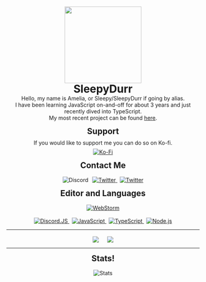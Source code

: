 <br/>
<p align="center">
    <img width="200" src="https://images.sleepydurr.uk/util/SleepyDurr.gif"/>
    <h1 align="center" style='line-height:0.1em; margin: 0;'>SleepyDurr</h1>
    <p align="center">Hello, my name is Amelia, or Sleepy/SleepyDurr if going by alias.<br/>
    I have been learning JavaScript on-and-off for about 3 years and just recently dived into TypeScript.<br/>
    My most recent project can be found <a href="https://github.com/SleepyDurr/SusuTS.git">here</a>.</p>
</p>

<h2 align="center" style="margin-top: 0;">Support</h2>
<p align="center" style="line-height: 0.1em">If you would like to support me you can do so on Ko-fi.</p>
<p align="center">
	<a href='https://ko-fi.com/Lia'>
		<img src='https://img.shields.io/badge/ko&#8208fi-Lia-ff38b8?logoWidth=30&labelColor=black&style=for-the-badge' alt='Ko-Fi'>
	</a>
</p>

<h2 align="center" style="margin-top: 0;padding-top:0">Contact Me</h2>
<p align="center">
	<img src='https://img.shields.io/badge/discord-sleepy8096-ff38b8?logoWidth=30&labelColor=black&style=for-the-badge&logo=discord&logoColor=ff38b8' alt='Discord'>
    &thinsp;
    <a href='https://twitter.com/SleepyDurr'>
		<img src='https://img.shields.io/badge/twitter-@SleepyDurr-ff38b8?logoWidth=30&labelColor=black&style=for-the-badge&logo=twitter&logoColor=ff38b8' alt='Twitter'>
    </a>
    &thinsp;
    <a href='https://steamcommunity.com/id/SkirtGoSpin'>
		<img src='https://img.shields.io/badge/steam-SkirtGoSpin-ff38b8?logoWidth=30&labelColor=black&style=for-the-badge&logo=twitter&logoColor=ff38b8' alt='Twitter'>
    </a>
</p>

<h2 align="center" style="margin-top: 0;padding-top:0">Editor and Languages</h2>
<p align="center">
	<a href='https://www.jetbrains.com/webstorm/'>
		<img src='https://img.shields.io/badge/editor-webstorm-58e4ad?logoWidth=30&labelColor=black&style=for-the-badge&logo=webstorm&logoColor=58e4ad' alt='WebStorm'>
    </a><br/><br/>
    <a href='https://github.com/discordjs/discord.js'>
		<img src='https://img.shields.io/badge/code-Discord.JS-33b5e5?logoWidth=30&labelColor=black&style=for-the-badge&logo=data%3Aimage%2Fpng%3Bbase64%2CiVBORw0KGgoAAAANSUhEUgAAAEAAAABACAIAAAAlC%2BaJAAAJJklEQVR42u2ZBVgj1xaAn7vLZ8%2F94TGsC6wLUNxdgkcgwZkY8YQEd5d1X6Be3GOUursRrKuwkrnvDrOSl3pLtpZ8P37O5PzX5nLnW%2F92cPlKYxOwCdgEbAI2AZvAlw2bgE3AJmATiIyNb23v%2BEAamprlSlV%2BUUl4VJwz2f1LKkBjsgyf4KXRaNo6OiNjEr56Ahavw0eO7thz4CssAF%2FT09NRcYlfUoH%2BwcFsBiubyaLlsksQbm19wyOPDn3giAqJiPkyCnT19lkE%2FMeREB4dd%2Br0GQuHkdExV0%2FvmzFOREV0uCI2UhEfrUyIkSbEwKwPfLug7TvksREn0%2BKGqVFDSaHH4kLlIf4xO3wcnIlbJNBjKYBj70KurKm1cFBVVuN%2FtXMmA2khUJQAFQfUCtdrJf91siwo%2B16%2FpwUFoF4MgTFAVoxyaabClHV24lp%2Bygt5KZURge4kV2sJQGBNPX0H%2F28gabUe3jtwPVCLgEYuaOGCDsF6r9hcwIlIPivIAt1i0CYCjeWgQXRTo4oPZEUoN8dUkLLOSloroL7IprL892%2FhELLEZ%2Fc%2BrVZrHl9QXAp%2F70ikgDkRmBGBaRGYEmxMlNs5E29pE4Z6WOAxJTDIgVYCZsRgQoyOisCQBDwsAQ%2BKwaAQPVlqOsS81pd5qS%2FtfF96DycMjkCrCEBa2totVtWbAnox0ImBVgzmxBtTotsCYnYk0Emw6uc3HfRSdE780tniR5qz72%2FImjvIujAuwLJmBOh48fVH6BsDaQ35AVYZQjjpWTTz%2BNnZWTtnEhTAijDIgEEBq9zQSHEBJwJp5REemBZjDa%2BBhtLnBspCA3eZX9DBhZQe56s9wgZzEjDJG2lMtnMiWFFg5z5fi6nss3s%2FJjDFh20P9LClKzYMyv9uCqTG%2BIK5zeqnhDDgyijf28fzAy8Lx0xZTtiTJwopbq5WnAObo8VVp9OZpwSHR9kTKOgoG0yUgmkBbMgNrQzvAVlxDNYtGtyhfLw956MvDieMVVYhi6aamp42T4lLTHYgUm7o6Tc0DNNMHjpdtD7JwQWq%2BIngCRXsEzh4YFdMdTE%2BdrG3ugBkcnLSPCUhmepIIqMrTNMSzWTMMi1mXn6Tjg8hpDgULMrAkgIsKcG7smtvCv0Dfb5gAXjTnZmZNU%2BJiU9yIpPBWhm6Uogu55mMtMtvZ%2BECfgFe6GoRWOOB90TgvBS8JzG%2BhKRlHLibWwlLXCgeer3ePCUgJNyJQsZKXBWAVQRdLrryTi4uANGMxKHLNLDKhoZgrRysicGaSDvBYOb6ORCIX0APHLg32GIV8vDeiQlcVoALMvAerE%2BwbuTcFggO2bbxViJqTEGX08EKA6wVgjUOWOWBFa7xpcKGmgif3R53VSCXVWAePzExCac1JrChBOsKcEUOLkjWl4W4AA6DtuvqWwnoYjy6mIQaqehKDrrCBqvFYLUEfr6%2BnP9wf0Ji8s5%2FOxLuhsChI0fN49s7u7C9EJnSfUHWcF5W%2BZ5Usiblviv7j5kAJDjSp3eY%2FuhTbMNztFdfzTz%2FVtp1Yxa6TEdXWOhKPrqSa1pm6seTQsO9rDsH%2FAJDLSZANj0X242SKNSVyrSV6rTlyrRlNfXdagsByH8J5P3MKNopfumQkjekkIxJ62aFXfO8o09yTz7DOfUccvxppOMxvi8jylo9AG9hp8%2BcxcOGR0bP9vc%2F%2BugQwdUTF0iDApvVYwLvWAqYLWKE7bEBqc0FUAN5RMl5pAIZUiHjFWXT6tIZdcmsunRatS8rYusF4KlER1c3DDjX3x8UGvk3b48%2F%2BXr%2Fw8MN%2BysusFxNvSlQSX2nBhf4CCh7d0SVZ5YMSLkPKrgPKzGNMXXZpBqaFA0rnb3u2TIBuFeDt6r7H3gA%2FnVg8D5nL%2B%2BfcSK%2B1U7FaEv9NT3gX44EOyIlY7E2banqJm%2Ff6oGPw8HVLYgVDzU4D1VwHt7sjRE1NAkuTfmMAv0DgzmMPAg9l13K4cGjoZGR0dt%2FjY5P%2BnlRKCzdnN8n7f8viZL9ek3WO7WZi7UZxpqMtz6mBywg79lecFbBeUjFfVCJmTyqyuoq2%2FpTCY1GY%2Bfh8e3WVAuBH1bE27t7MJ6tznm5Nuf1puzXOzOePfQffFv2idmbos5qXmR2PJ1%2FcKL45LmCY%2B1bLzA9PfMPT3dYsQXfq0ki7ghh9F0uOrbBPXVDdBogvcZPu024596crDqUWm2iqq%2Bmqy%2BmVbxrjZO5Lgei6%2FdV8RYCcFB5BRekVl3PaQKFnYBzCGTKp29ff5tfUgp%2F0J7o%2BdECu6P5zCaQXQ%2FSqk1p6mvxwuc%2F%2BdloAjwzhMVt0gm5%2FU1jc6tSVVlYgsAYtx1%2Bu6J5B9Lq%2F%2Bjr%2Fe3mlDvNX534j22eKaWn6Krn01UraTXX6c3AN7UKvzjJJwDpXS0%2FDtiNr2zzp37ovwEurmnyZ9htILcF0BpARi0awOjfstPpnVFImupldruJ3Q4g%2FumNf%2FPx%2FHVOwM%2BKQ39L9f23p1c4rbWwYhrCqjDkqF6hVqw6eezDVhiKD7PuFd4RAOEfxT6nSaZ3hLHsiGabH0eC2564ZJEhvx3gAvQmzMH9QPqWCZC8AxsVb3crjL3ypSOyxWPSdzoLJksjxNlBhZwYeX3ZVK34MYV0RiifKFOOFVZMBaep8UT%2FrJ68NlDUBUr7sHGFU9YHirqvZaqfS%2BJPU3naYsVbFeqLDcrVdrmxR%2FL2IdEbR4WvleSc3uLnA7TAQh3yhAF52gId8uQsMj%2BJzI3wRu4XPHhaeFZV0GTv4nZrYLgFME4zG0zsVlDUAUo7UGHzDXXNeqfi%2FBnhu0OclzXIswbkST3ncR1nQYvDnT%2BdN0gkbdtiAUheSJmmbMGAPGUog6U%2FM488gzvokad0yMIsoh3jTHXlHSJTvC3PEvckH2UNTWCRzy2UPb%2BAPDuPpT%2BNXQp5AuZqkQUNdx6WruEaOjL7SCQvaz2h8d8eeYw%2BsPnGmAMOrjFZokOiJI632t4COydyqj%2F9CO3MrVycJ2H1Gs78HGLQcPVHmGfiD2TAKWH1R0y%2BPuFwAtSndrWlH66ndgtj1MkHaC7Eez5JrrvrrmRfGi9KUZ3c2pzWXZ3aUh6nzAjI9fbYb3vIZxOwCdgEbAI2AZuATcAmYBP4cvM%2FZmGFzIm8XG0AAAAASUVORK5CYII%3D' alt='Discord.JS'>
    </a>
    &thinsp;
    <a href='https://developer.mozilla.org/en-US/docs/Web/JavaScript'>
		<img src='https://img.shields.io/badge/code-javascript-F7DF1E?logo=javascript&logoWidth=30&labelColor=black&style=for-the-badge' alt='JavaScript'>
    </a>
    &thinsp;
    <a href='https://www.typescriptlang.org/'>
		<img src='https://img.shields.io/badge/code-typescript-007ACC?logoWidth=30&labelColor=black&style=for-the-badge&logo=typescript' alt='TypeScript'>
    </a>
    &thinsp;
    <a href='https://nodejs.org/en/'>
		<img src='https://img.shields.io/badge/code-node.js-339933?logo=node.js&logoWidth=30&labelColor=black&style=for-the-badge' alt='Node.js'>
    </a> <br/>
</p>

---

<p align="center">
    <a>
        <img align="center" src="https://riday-ghstats.vercel.app/api/top-langs/?username=SleepyDurr&theme=onedark" />
    </a>
    &emsp;
    <a href="https://github.com/anuraghazra/convoychat">
        <img align="center" src="https://riday-ghstats.vercel.app/api?username=SleepyDurr&hide=prs,issues&show_icons=true&theme=onedark" />
    </a>
</p>

---

<h2 align="center" style="margin-top: 0;padding-top:0">Stats!</h2>
<p align="center">
	<img src="https://metrics.lecoq.io/SleepyDurr?base.repositories=0&languages=1&isocalendar=1&followup=1" alt="Stats">
</p>
